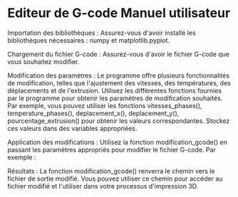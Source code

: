 # Editeur de G-code Manuel utilisateur

Importation des bibliothèques :
Assurez-vous d'avoir installé les bibliothèques nécessaires : numpy et matplotlib.pyplot.
 
Chargement du fichier G-code :
Assurez-vous d'avoir le fichier G-code que vous souhaitez modifier.

Modification des paramètres :
Le programme offre plusieurs fonctionnalités de modification, telles que l'ajustement des vitesses, des températures, des déplacements et de l'extrusion.
Utilisez les différentes fonctions fournies par le programme pour obtenir les paramètres de modification souhaités. Par exemple, vous pouvez utiliser les fonctions vitesses_phases(), temperature_phases(), deplacement_x(), deplacement_y(), pourcentage_extrusion() pour obtenir les valeurs correspondantes.
Stockez ces valeurs dans des variables appropriées.

Application des modifications :
Utilisez la fonction modification_gcode() en passant les paramètres appropriés pour modifier le fichier G-code. Par exemple :

Résultats :
La fonction modification_gcode() renverra le chemin vers le fichier de sortie modifié.
Vous pouvez utiliser ce chemin pour accéder au fichier modifié et l'utiliser dans votre processus d'impression 3D.